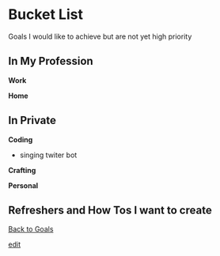 # Bucket List #
Goals I would like to achieve but are not yet high priority

## In My Profession ##

**Work**


**Home**


## In Private ##

**Coding**

- singing twiter bot

**Crafting**



**Personal**



## Refreshers and How Tos I want to create ##



[Back to Goals](https://ch3ck3rs.github.io/Goals)

[edit](https://github.com/ch3ck3rs/Goals/blob/gh-pages/Bucket-List.md)